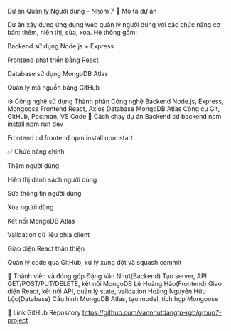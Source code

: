 Dự án Quản lý Người dùng – Nhóm 7
📌 Mô tả dự án

Dự án xây dựng ứng dụng web quản lý người dùng với các chức năng cơ bản: thêm, hiển thị, sửa, xóa. Hệ thống gồm:

Backend sử dụng Node.js + Express

Frontend phát triển bằng React

Database sử dụng MongoDB Atlas

Quản lý mã nguồn bằng GitHub

⚙️ Công nghệ sử dụng
Thành phần	Công nghệ
Backend	Node.js, Express, Mongoose
Frontend	React, Axios
Database	MongoDB Atlas
Công cụ	Git, GitHub, Postman, VS Code
🚀 Cách chạy dự án
Backend
cd backend
npm install
npm run dev

Frontend
cd frontend
npm install
npm start



✅ Chức năng chính

 Thêm người dùng

 Hiển thị danh sách người dùng

 Sửa thông tin người dùng

 Xóa người dùng

 Kết nối MongoDB Atlas

 Validation dữ liệu phía client

 Giao diện React thân thiện

 Quản lý code qua GitHub, xử lý xung đột và squash commit

👥 Thành viên và đóng góp
Đặng Văn Nhựt(Backend)	Tạo server, API GET/POST/PUT/DELETE, kết nối MongoDB
Lê Hoàng Hảo(Frontend)	Giao diện React, kết nối API, quản lý state, validation
Hoàng Nguyễn Hữu Lộc(Database)	Cấu hình MongoDB Atlas, tạo model, tích hợp Mongoose

🔗 Link GitHub Repository
https://github.com/vannhutdangtp-rgb/group7-project
